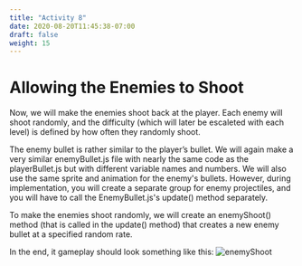 ```yaml
---
title: "Activity 8"
date: 2020-08-20T11:45:38-07:00
draft: false
weight: 15
---
```


# Allowing the Enemies to Shoot

Now, we will make the enemies shoot back at the player. Each enemy will shoot randomly, and the difficulty (which will later be escaleted with each level) is defined by how often they randomly shoot.

The enemy bullet is rather similar to the player’s bullet. We will again make a very similar enemyBullet.js file with nearly the same code as the playerBullet.js but with different variable names and numbers. We will also use the same sprite and animation for the enemy's bullets. However, during implementation, you will create a separate group for enemy projectiles, and you will have to call the EnemyBullet.js's update() method separately.

To make the enemies shoot randomly, we will create an enemyShoot() method (that is called in the update() method) that creates a new enemy bullet at a specified random rate.

In the end, it gameplay should look something like this:
![enemyShoot](../media/enemy-shoot.gif)
